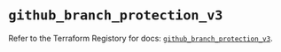 # `github_branch_protection_v3`

Refer to the Terraform Registory for docs: [`github_branch_protection_v3`](https://www.terraform.io/docs/providers/github/r/branch_protection_v3).
